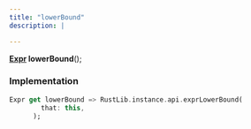 ```yaml
---
title: "lowerBound"
description: |

---
```

<span class="dart-code"><strong>[Expr] lowerBound</strong>();</span>


### Implementation
```dart
Expr get lowerBound => RustLib.instance.api.exprLowerBound(
        that: this,
      );
```

[Expr]: /reference/classes/expr